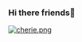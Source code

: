 ### Hi there friends👋

[![cherie.png](https://i.postimg.cc/5NrXsFYc/cherie.png)](https://postimg.cc/kBxM4Gvw)
<!--
**IromIbe/IromIbe** is a ✨ _special_ ✨ repository because its `README.md` (this file) appears on your GitHub profile.

Here are some ideas to get you started:

- 🔭 I’m currently working on ...
- 🌱 I’m currently learning ...
- 👯 I’m looking to collaborate on ...
- 🤔 I’m looking for help with ...
- 💬 Ask me about ...
- 📫 How to reach me: ...
- 😄 Pronouns: ...
- ⚡ Fun fact: ...
-->
